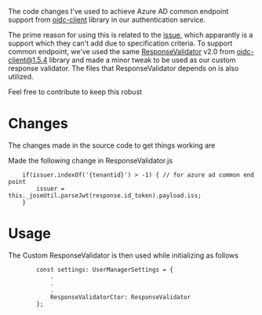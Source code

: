 The code changes I've used to achieve Azure AD common endpoint support from [oidc-client](https://github.com/IdentityModel/oidc-client-js) library in our authentication service. 

The prime reason for using this is related to the [issue](https://github.com/IdentityModel/oidc-client-js/issues/724), which apparantly is a support which they can't add due to specification criteria. To support common endpoint, we've used the same [ResponseValidator](https://github.com/IdentityModel/oidc-client-js/blob/dev/src/ResponseValidator.js) v2.0 from oidc-client@1.5.4 library and made a minor tweak to be used as our custom response validator. The files that ResponseValidator depends on is also utilized.

Feel free to contribute to keep this robust

# Changes
The changes made in the source code to get things working are

Made the following change in ResponseValidator.js
```
    if(issuer.indexOf('{tenantid}') > -1) { // for azure ad common end point 
        issuer = this._joseUtil.parseJwt(response.id_token).payload.iss;
    }

```

# Usage
The Custom ResponseValidator is then used while initializing as follows
```
        const settings: UserManagerSettings = {
            .
            .
            .
            ResponseValidatorCtor: ResponseValidator 
        };
```
